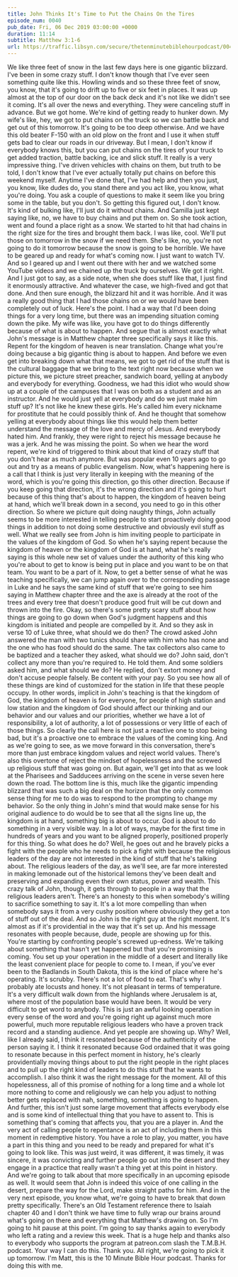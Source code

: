 ```yaml
---
title: John Thinks It's Time to Put the Chains On the Tires
episode_num: 0040
pub_date: Fri, 06 Dec 2019 03:00:00 +0000
duration: 11:14
subtitle: Matthew 3:1-6
url: https://traffic.libsyn.com/secure/thetenminutebiblehourpodcast/0040_-_Time_to_Put_the_Chains_on_the_Tires.mp3
---
```


 We like three feet of snow in the last few days here is one gigantic blizzard. I've been in some crazy stuff. I don't know though that I've ever seen something quite like this. Howling winds and so these three feet of snow, you know, that it's going to drift up to five or six feet in places. It was up almost at the top of our door on the back deck and it's not like we didn't see it coming. It's all over the news and everything. They were canceling stuff in advance. But we got home. We're kind of getting ready to hunker down. My wife's like, hey, we got to put chains on the truck so we can battle back and get out of this tomorrow. It's going to be too deep otherwise. And we have this old beater F-150 with an old plow on the front and I use it when stuff gets bad to clear our roads in our driveway. But I mean, I don't know if everybody knows this, but you can put chains on the tires of your truck to get added traction, battle backing, ice and slick stuff. It really is a very impressive thing. I've driven vehicles with chains on them, but truth to be told, I don't know that I've ever actually totally put chains on before this weekend myself. Anytime I've done that, I've had help and then you just, you know, like dudes do, you stand there and you act like, you know, what you're doing. You ask a couple of questions to make it seem like you bring some in the table, but you don't. So getting this figured out, I don't know. It's kind of bulking like, I'll just do it without chains. And Camilla just kept saying like, no, we have to buy chains and put them on. So she took action, went and found a place right as a snow. We started to hit that had chains in the right size for the tires and brought them back. I was like, cool. We'll put those on tomorrow in the snow if we need them. She's like, no, you're not going to do it tomorrow because the snow is going to be horrible. We have to be geared up and ready for what's coming now. I just want to watch TV. And so I geared up and I went out there with her and we watched some YouTube videos and we chained up the truck by ourselves. We got it right. And I just got to say, as a side note, when she does stuff like that, I just find it enormously attractive. And whatever the case, we high-fived and got that done. And then sure enough, the blizzard hit and it was horrible. And it was a really good thing that I had those chains on or we would have been completely out of luck. Here's the point. I had a way that I'd been doing things for a very long time, but there was an impending situation coming down the pike. My wife was like, you have got to do things differently because of what is about to happen. And segue that is almost exactly what John's message is in Matthew chapter three specifically says it like this. Repent for the kingdom of heaven is near translation. Change what you're doing because a big gigantic thing is about to happen. And before we even get into breaking down what that means, we got to get rid of the stuff that is the cultural baggage that we bring to the text right now because when we picture this, we picture street preacher, sandwich board, yelling at anybody and everybody for everything. Goodness, we had this idiot who would show up at a couple of the campuses that I was on both as a student and as an instructor. And he would just yell at everybody and do we just make him stuff up? It's not like he knew these girls. He's called him every nickname for prostitute that he could possibly think of. And he thought that somehow yelling at everybody about things like this would help them better understand the message of the love and mercy of Jesus. And everybody hated him. And frankly, they were right to reject his message because he was a jerk. And he was missing the point. So when we hear the word repent, we're kind of triggered to think about that kind of crazy stuff that you don't hear as much anymore. But was popular even 10 years ago to go out and try as a means of public evangelism. Now, what's happening here is a call that I think is just very literally in keeping with the meaning of the word, which is you're going this direction, go this other direction. Because if you keep going that direction, it's the wrong direction and it's going to hurt because of this thing that's about to happen, the kingdom of heaven being at hand, which we'll break down in a second, you need to go in this other direction. So where we picture quit doing naughty things, John actually seems to be more interested in telling people to start proactively doing good things in addition to not doing some destructive and obviously evil stuff as well. What we really see from John is him inviting people to participate in the values of the kingdom of God. So when he's saying repent because the kingdom of heaven or the kingdom of God is at hand, what he's really saying is this whole new set of values under the authority of this king who you're about to get to know is being put in place and you want to be on that team. You want to be a part of it. Now, to get a better sense of what he was teaching specifically, we can jump again over to the corresponding passage in Luke and he says the same kind of stuff that we're going to see him saying in Matthew chapter three and the axe is already at the root of the trees and every tree that doesn't produce good fruit will be cut down and thrown into the fire. Okay, so there's some pretty scary stuff about how things are going to go down when God's judgment happens and this kingdom is initiated and people are compelled by it. And so they ask in verse 10 of Luke three, what should we do then? The crowd asked John answered the man with two tunics should share with him who has none and the one who has food should do the same. The tax collectors also came to be baptized and a teacher they asked, what should we do? John said, don't collect any more than you're required to. He told them. And some soldiers asked him, and what should we do? He replied, don't extort money and don't accuse people falsely. Be content with your pay. So you see how all of these things are kind of customized for the station in life that these people occupy. In other words, implicit in John's teaching is that the kingdom of God, the kingdom of heaven is for everyone, for people of high station and low station and the kingdom of God should affect our thinking and our behavior and our values and our priorities, whether we have a lot of responsibility, a lot of authority, a lot of possessions or very little of each of those things. So clearly the call here is not just a reactive one to stop being bad, but it's a proactive one to embrace the values of the coming king. And as we're going to see, as we move forward in this conversation, there's more than just embrace kingdom values and reject world values. There's also this overtone of reject the mindset of hopelessness and the screwed up religious stuff that was going on. But again, we'll get into that as we look at the Pharisees and Sadducees arriving on the scene in verse seven here down the road. The bottom line is this, much like the gigantic impending blizzard that was such a big deal on the horizon that the only common sense thing for me to do was to respond to the prompting to change my behavior. So the only thing in John's mind that would make sense for his original audience to do would be to see that all the signs line up, the kingdom is at hand, something big is about to occur. God is about to do something in a very visible way. In a lot of ways, maybe for the first time in hundreds of years and you want to be aligned properly, positioned properly for this thing. So what does he do? Well, he goes out and he bravely picks a fight with the people who he needs to pick a fight with because the religious leaders of the day are not interested in the kind of stuff that he's talking about. The religious leaders of the day, as we'll see, are far more interested in making lemonade out of the historical lemons they've been dealt and preserving and expanding even their own status, power and wealth. This crazy talk of John, though, it gets through to people in a way that the religious leaders aren't. There's an honesty to this when somebody's willing to sacrifice something to say it. It's a lot more compelling than when somebody says it from a very cushy position where obviously they get a ton of stuff out of the deal. And so John is the right guy at the right moment. It's almost as if it's providential in the way that it's set up. And his message resonates with people because, dude, people are showing up for this. You're starting by confronting people's screwed up-edness. We're talking about something that hasn't yet happened but that you're promising is coming. You set up your operation in the middle of a desert and literally like the least convenient place for people to come to. I mean, if you've ever been to the Badlands in South Dakota, this is the kind of place where he's operating. It's scrubby. There's not a lot of food to eat. That's why I probably ate locusts and honey. It's not pleasant in terms of temperature. It's a very difficult walk down from the highlands where Jerusalem is at, where most of the population base would have been. It would be very difficult to get word to anybody. This is just an awful looking operation in every sense of the word and you're going right up against much more powerful, much more reputable religious leaders who have a proven track record and a standing audience. And yet people are showing up. Why? Well, like I already said, I think it resonated because of the authenticity of the person saying it. I think it resonated because God ordained that it was going to resonate because in this perfect moment in history, he's clearly providentially moving things about to put the right people in the right places and to pull up the right kind of leaders to do this stuff that he wants to accomplish. I also think it was the right message for the moment. All of this hopelessness, all of this promise of nothing for a long time and a whole lot more nothing to come and religiously we can help you adjust to nothing better gets replaced with nah, something, something is going to happen. And further, this isn't just some large movement that affects everybody else and is some kind of intellectual thing that you have to assent to. This is something that's coming that affects you, that you are a player in. And the very act of calling people to repentance is an act of including them in this moment in redemptive history. You have a role to play, you matter, you have a part in this thing and you need to be ready and prepared for what it's going to look like. This was just weird, it was different, it was timely, it was sincere, it was convicting and further people go out into the desert and they engage in a practice that really wasn't a thing yet at this point in history. And we're going to talk about that more specifically in an upcoming episode as well. It would seem that John is indeed this voice of one calling in the desert, prepare the way for the Lord, make straight paths for him. And in the very next episode, you know what, we're going to have to break that down pretty specifically. There's an Old Testament reference there to Isaiah chapter 40 and I don't think we have time to fully wrap our brains around what's going on there and everything that Matthew's drawing on. So I'm going to hit pause at this point. I'm going to say thanks again to everybody who left a rating and a review this week. That is a huge help and thanks also to everybody who supports the program at patreon.com slash the T.M.B.H. podcast. Your way I can do this. Thank you. All right, we're going to pick it up tomorrow. I'm Matt, this is the 10 Minute Bible Hour podcast. Thanks for doing this with me.